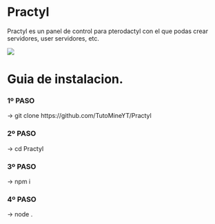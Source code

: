 # Practyl
Practyl es un panel de control para pterodactyl con el que podas crear servidores, user servidores, etc.

<img src= "https://cdn.discordapp.com/attachments/951734936539394088/1101944854432465007/image.png">

<h1>Guia de instalacion.</h1>
<h3>1º PASO</h3>
-> git clone https://github.com/TutoMineYT/Practyl
<h3>2º PASO</h3>
-> cd Practyl
<h3>3º PASO</h3>
-> npm i
<h3>4º PASO</h3>
-> node .
